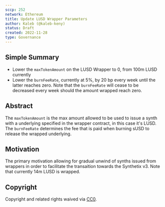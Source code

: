```yaml
---
sccp: 252
network: Ethereum
title: Update LUSD Wrapper Parameters
author: Kaleb (@kaleb-keny)
status: Draft
created: 2022-11-28
type: Governance
---
```


<!--You can leave these HTML comments in your merged SCCP and delete the visible duplicate text guides, they will not appear and may be helpful to refer to if you edit it again. This is the suggested template for new SCCPs. Note that an SCCP number will be assigned by an editor. When opening a pull request to submit your SCCP, please use an abbreviated title in the filename, `sccp-draft_title_abbrev.md`. The title should be 44 characters or less.-->

## Simple Summary

<!--"If you can't explain it simply, you don't understand it well enough." Provide a simplified and layman-accessible explanation of the SCCP.-->

- Lower the `maxTokenAmount` on the LUSD Wrapper to 0, from 100m LUSD currently
- Lower the `burnFeeRate`, currently at 5%, by 20 bp every week until the latter reaches zero. Note that the `burnFeeRate` will cease to be decreased every week should the amount wrapped reach zero.


## Abstract

<!--A short (~200 word) description of the variable change proposed.-->

The `maxTokenAmount` is the max amount allowed to be used to issue a synth with a underlying specified in the wrapper contract, in this case it's LUSD.
The `burnFeeRate` determines the fee that is paid when burning sUSD to release the wrapped underlying.

## Motivation

<!--The motivation is critical for SCCPs that want to update variables within Synthetix. It should clearly explain why the existing variable is not incentive aligned. SCCP submissions without sufficient motivation may be rejected outright.-->

The primary motivation allowing for gradual unwind of synths issued from wrappers in order to facilitate the transaition towards the Synthetix v3. Note that currently 14m LUSD is wrapped.

## Copyright

Copyright and related rights waived via [CC0](https://creativecommons.org/publicdomain/zero/1.0/).